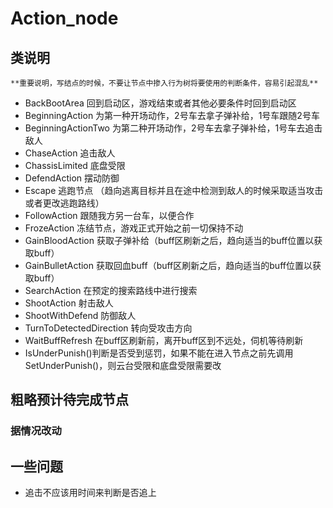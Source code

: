 # Action_node

## 类说明

    **重要说明，写结点的时候，不要让节点中掺入行为树将要使用的判断条件，容易引起混乱**

- BackBootArea 回到启动区，游戏结束或者其他必要条件时回到启动区
- BeginningAction 为第一种开场动作，2号车去拿子弹补给，1号车跟随2号车
- BeginningActionTwo 为第二种开场动作，2号车去拿子弹补给，1号车去追击敌人
- ChaseAction 追击敌人
- ChassisLimited 底盘受限
- DefendAction 摆动防御
- Escape 逃跑节点 （趋向逃离目标并且在途中检测到敌人的时候采取适当攻击或者更改逃跑路线）
- FollowAction 跟随我方另一台车，以便合作
- FrozeAction 冻结节点，游戏正式开始之前一切保持不动
- GainBloodAction 获取子弹补给（buff区刷新之后，趋向适当的buff位置以获取buff）
- GainBulletAction 获取回血buff（buff区刷新之后，趋向适当的buff位置以获取buff）
- SearchAction 在预定的搜索路线中进行搜索
- ShootAction 射击敌人
- ShootWithDefend 防御敌人
- TurnToDetectedDirection 转向受攻击方向
- WaitBuffRefresh 在buff区刷新前，离开buff区到不远处，伺机等待刷新
- IsUnderPunish()判断是否受到惩罚，如果不能在进入节点之前先调用SetUnderPunish()，则云台受限和底盘受限需要改


## 粗略预计待完成节点

### 据情况改动


## 一些问题

- 追击不应该用时间来判断是否追上
